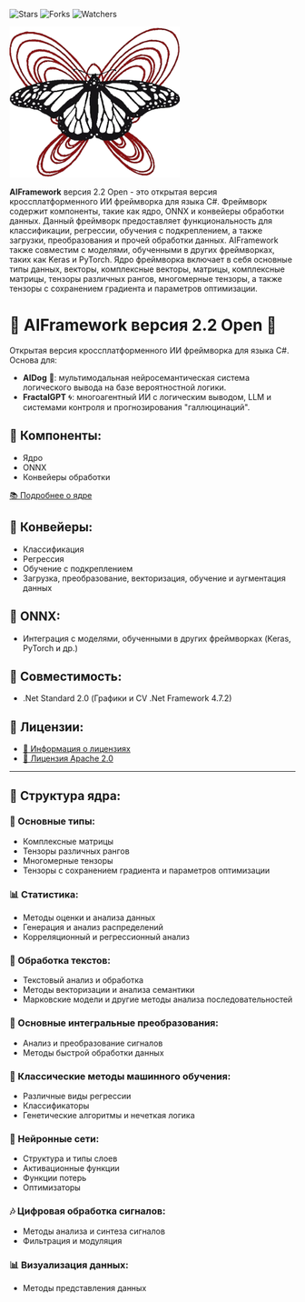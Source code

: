 ![Stars](https://img.shields.io/github/stars/AIFramework/AIFrameworkOpen?style=flat-square)
![Forks](https://img.shields.io/github/forks/AIFramework/AIFrameworkOpen?style=flat-square)
![Watchers](https://img.shields.io/github/watchers/AIFramework/AIFrameworkOpen?style=flat-square)


<img src="https://github.com/AIFramework/AIFrameworkOpen/blob/main/Docs/img/logo.png?raw=true" width=300 />

**AIFramework** версия 2.2 Open - это открытая версия кроссплатформенного ИИ фреймворка для языка C#. Фреймворк содержит компоненты, такие как ядро, ONNX и конвейеры обработки данных. Данный фреймворк предоставляет функциональность для классификации, регрессии, обучения с подкреплением, а также загрузки, преобразования и прочей обработки данных. AIFramework также совместим с моделями, обученными в других фреймворках, таких как Keras и PyTorch. Ядро фреймворка включает в себя основные типы данных, векторы, комплексные векторы, матрицы, комплексные матрицы, тензоры различных рангов, многомерные тензоры, а также тензоры с сохранением градиента и параметров оптимизации.

# 🌟 AIFramework версия 2.2 Open 🌟
Открытая версия кроссплатформенного ИИ фреймворка для языка C#. Основа для:
- **AIDog** 🐶: мультимодальная нейросемантическая система логического вывода на базе вероятностной логики.
- **FractalGPT** 🌀: многоагентный ИИ с логическим выводом, LLM и системами контроля и прогнозирования "галлюцинаций".

## 🧱 Компоненты:
- Ядро
- ONNX
- Конвейеры обработки

[📚 Подробнее о ядре](https://github.com/AIFramework/AIFrameworkOpen/wiki)

## 🔄 Конвейеры:
- Классификация
- Регрессия
- Обучение с подкреплением
- Загрузка, преобразование, векторизация, обучение и аугментация данных

## 🔗 ONNX:
- Интеграция с моделями, обученными в других фреймворках (Keras, PyTorch и др.)

## 🔄 Совместимость:
- .Net Standard 2.0 (Графики и CV .Net Framework 4.7.2)

## 📜 Лицензии:
- [📘 Информация о лицензиях](https://github.com/AIFramework/AIFrameworkOpen/blob/main/Docs/INFO.md)
- [📄 Лицензия Apache 2.0](https://github.com/AIFramework/AIFrameworkOpen/blob/main/LICENSE)

---

## 🔧 Структура ядра:

### 📐 Основные типы:
- Комплексные матрицы
- Тензоры различных рангов
- Многомерные тензоры
- Тензоры с сохранением градиента и параметров оптимизации

### 📊 Статистика:
- Методы оценки и анализа данных
- Генерация и анализ распределений
- Корреляционный и регрессионный анализ

### 📝 Обработка текстов:
- Текстовый анализ и обработка
- Методы векторизации и анализа семантики
- Марковские модели и другие методы анализа последовательностей

### 🔄 Основные интегральные преобразования:
- Анализ и преобразование сигналов
- Методы быстрой обработки данных

### 🤖 Классические методы машинного обучения:
- Различные виды регрессии
- Классификаторы
- Генетические алгоритмы и нечеткая логика

### 🧠 Нейронные сети:
- Структура и типы слоев
- Активационные функции
- Функции потерь
- Оптимизаторы

### 🎶 Цифровая обработка сигналов:
- Методы анализа и синтеза сигналов
- Фильтрация и модуляция

### 📊 Визуализация данных:
- Методы представления данных
